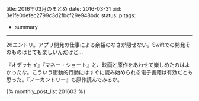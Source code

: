 title: 2016年03月のまとめ
date: 2016-03-31
pid: 3e1fe0defec2799c3d2fbcf29e948bdc
status: p
tags:
- summary
---

26エントリ。アプリ開発の仕事による余裕のなさが隠せない。Swiftでの開発そのものはとても楽しいんだけど…

『オデッセイ』『マネー・ショート』と、映画と原作をあわせて楽しめたのはよかったな。こういう衝動的行動にはすぐに読み始められる電子書籍は有効だとも思った。『ノーカントリー』も原作読んでみるか。

{% monthly_post_list 201603 %}
